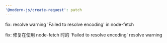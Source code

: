 ```yaml
---
'@modern-js/create-request': patch
---
```


fix: resolve warning 'Failed to resolve encoding' in node-fetch

fix: 修复在使用 node-fetch 时的 'Failed to resolve encoding' resolve warning
